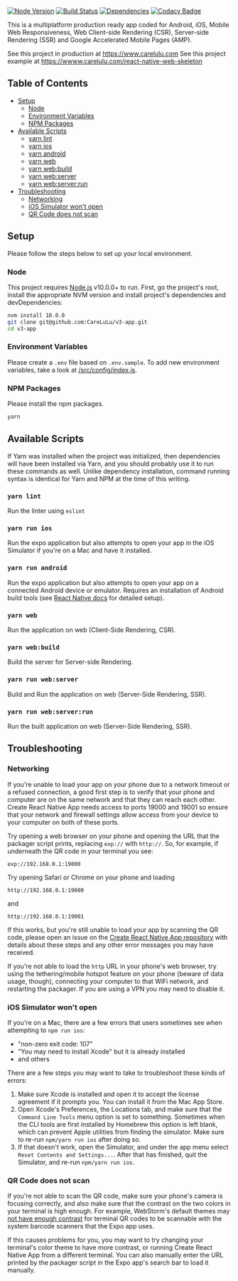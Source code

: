[![Node Version](https://img.shields.io/badge/nodejs-14.5.0-blue.svg)](https://nodejs.org)
[![Build Status](https://img.shields.io/jenkins/build/https/jenkins.carelulu.com/job/react-native-web-skeleton/job/master.svg)](https://jenkins.carelulu.com/blue/organizations/jenkins/react-native-web-skeleton/activity)
[![Dependencies](https://img.shields.io/badge/dependencies-renovate-brightgreen.svg)](https://github.com/CareLuLu/react-native-web-skeleton/issues/1)
[![Codacy Badge](https://img.shields.io/codacy/grade/275359a12b3f4273a29dc02c52c4aa63/master)](https://www.codacy.com?utm_source=github.com&amp;utm_medium=referral&amp;utm_content=CareLuLu/react-native-web-skeleton&amp;utm_campaign=Badge_Grade)

This is a multiplatform production ready app coded for Android, iOS, Mobile Web Responsiveness, Web Client-side Rendering (CSR), Server-side Rendering (SSR) and Google Accelerated Mobile Pages (AMP).

See this project in production at https://www.carelulu.com
See this project example at https://wwww.carelulu.com/react-native-web-skeleton

## Table of Contents

* [Setup](#setup)
  * [Node](#node)
  * [Environment Variables](#environment-variables)
  * [NPM Packages](#npm-packages)
* [Available Scripts](#available-scripts)
  * [yarn lint](#yarn-lint)
  * [yarn ios](#yarn-ios)
  * [yarn android](#yarn-android)
  * [yarn web](#yarn-web)
  * [yarn web:build](#yarn-webbuild)
  * [yarn web:server](#npm-run-webserver)
  * [yarn web:server:run](#npm-run-webserverrun)
* [Troubleshooting](#troubleshooting)
  * [Networking](#networking)
  * [iOS Simulator won't open](#ios-simulator-wont-open)
  * [QR Code does not scan](#qr-code-does-not-scan)

## Setup

Please follow the steps below to set up your local environment.

### Node

This project requires [Node.js](https://nodejs.org/) v10.0.0+ to run.
First, go the project's root, install the appropriate NVM version and install project's dependencies and devDependencies:

```sh
nvm install 10.0.0
git clone git@github.com:CareLuLu/v3-app.git
cd v3-app
```

### Environment Variables

Please create a `.env` file based on `.env.sample`. To add new environment variables, take a look at [/src/config/index.js](./src/config/index.js).

### NPM Packages

Please install the npm packages.

```sh
yarn
```

## Available Scripts

If Yarn was installed when the project was initialized, then dependencies will have been installed via Yarn, and you should probably use it to run these commands as well. Unlike dependency installation, command running syntax is identical for Yarn and NPM at the time of this writing.

### `yarn lint`

Run the linter using `eslint`

### `yarn run ios`

Run the expo application but also attempts to open your app in the iOS Simulator if you're on a Mac and have it installed.

### `yarn run android`

Run the expo application but also attempts to open your app on a connected Android device or emulator. Requires an installation of Android build tools (see [React Native docs](https://facebook.github.io/react-native/docs/getting-started.html) for detailed setup).

### `yarn web`

Run the application on web (Client-Side Rendering, CSR).

### `yarn web:build`

Build the server for Server-side Rendering.

### `yarn run web:server`

Build and Run the application on web (Server-Side Rendering, SSR).

### `yarn run web:server:run`

Run the built application on web (Server-Side Rendering, SSR).

## Troubleshooting

### Networking

If you're unable to load your app on your phone due to a network timeout or a refused connection, a good first step is to verify that your phone and computer are on the same network and that they can reach each other. Create React Native App needs access to ports 19000 and 19001 so ensure that your network and firewall settings allow access from your device to your computer on both of these ports.

Try opening a web browser on your phone and opening the URL that the packager script prints, replacing `exp://` with `http://`. So, for example, if underneath the QR code in your terminal you see:

```
exp://192.168.0.1:19000
```

Try opening Safari or Chrome on your phone and loading

```
http://192.168.0.1:19000
```

and

```
http://192.168.0.1:19001
```

If this works, but you're still unable to load your app by scanning the QR code, please open an issue on the [Create React Native App repository](https://github.com/react-community/create-react-native-app) with details about these steps and any other error messages you may have received.

If you're not able to load the `http` URL in your phone's web browser, try using the tethering/mobile hotspot feature on your phone (beware of data usage, though), connecting your computer to that WiFi network, and restarting the packager. If you are using a VPN you may need to disable it.

### iOS Simulator won't open

If you're on a Mac, there are a few errors that users sometimes see when attempting to `npm run ios`:

* "non-zero exit code: 107"
* "You may need to install Xcode" but it is already installed
* and others

There are a few steps you may want to take to troubleshoot these kinds of errors:

1. Make sure Xcode is installed and open it to accept the license agreement if it prompts you. You can install it from the Mac App Store.
2. Open Xcode's Preferences, the Locations tab, and make sure that the `Command Line Tools` menu option is set to something. Sometimes when the CLI tools are first installed by Homebrew this option is left blank, which can prevent Apple utilities from finding the simulator. Make sure to re-run `npm/yarn run ios` after doing so.
3. If that doesn't work, open the Simulator, and under the app menu select `Reset Contents and Settings...`. After that has finished, quit the Simulator, and re-run `npm/yarn run ios`.

### QR Code does not scan

If you're not able to scan the QR code, make sure your phone's camera is focusing correctly, and also make sure that the contrast on the two colors in your terminal is high enough. For example, WebStorm's default themes may [not have enough contrast](https://github.com/react-community/create-react-native-app/issues/49) for terminal QR codes to be scannable with the system barcode scanners that the Expo app uses.

If this causes problems for you, you may want to try changing your terminal's color theme to have more contrast, or running Create React Native App from a different terminal. You can also manually enter the URL printed by the packager script in the Expo app's search bar to load it manually.
